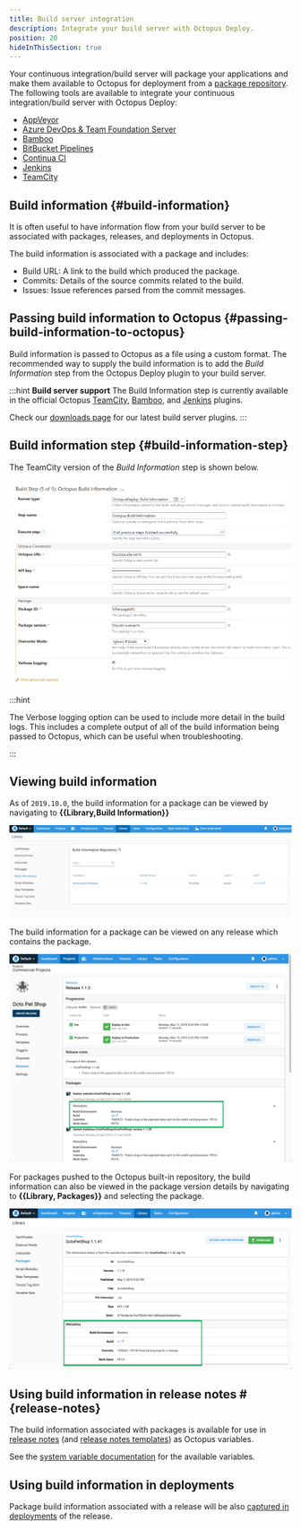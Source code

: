 ```yaml
---
title: Build server integration
description: Integrate your build server with Octopus Deploy.
position: 20
hideInThisSection: true
---
```


Your continuous integration/build server will package your applications and make them available to Octopus for deployment from a [package repository](/docs/packaging-applications/package-repositories/index.md). The following tools are available to integrate your continuous integration/build server with Octopus Deploy:

 - [AppVeyor](/docs/packaging-applications/build-servers/appveyor/index.md)
 - [Azure DevOps & Team Foundation Server](/docs/packaging-applications/build-servers/tfs-azure-devops/index.md)
 - [Bamboo](/docs/packaging-applications/build-servers/bamboo.md)
 - [BitBucket Pipelines](/docs/packaging-applications/build-servers/bitbucket-pipelines/index.md)
 - [Continua CI](/docs/packaging-applications/build-servers/continua-ci.md)
 - [Jenkins](/docs/packaging-applications/build-servers/jenkins.md)
 - [TeamCity](/docs/packaging-applications/build-servers/teamcity.md)

## Build information {#build-information}

It is often useful to have information flow from your build server to be associated with packages, releases, and deployments in Octopus.

The build information is associated with a package and includes:

- Build URL: A link to the build which produced the package.
- Commits: Details of the source commits related to the build.
- Issues: Issue references parsed from the commit messages.

## Passing build information to Octopus {#passing-build-information-to-octopus}

Build information is passed to Octopus as a file using a custom format. The recommended way to supply the build information is to add the _Build Information_ step from the Octopus Deploy plugin to your build server.

:::hint
**Build server support**
The Build Information step is currently available in the official Octopus [TeamCity](/docs/packaging-applications/build-servers/teamcity.md), [Bamboo](/docs/packaging-applications/build-servers/bamboo.md), and [Jenkins](/docs/packaging-applications/build-servers/jenkins.md) plugins.

Check our [downloads page](https://octopus.com/downloads) for our latest build server plugins.
:::

## Build information step {#build-information-step}

The TeamCity version of the _Build Information_ step is shown below.

![TeamCity Build Information Step](images/build-information-step.png)

:::hint

The Verbose logging option can be used to include more detail in the build logs. This includes a complete output of all of the build information being passed to Octopus, which can be useful when troubleshooting.

:::

## Viewing build information

As of `2019.10.0`, the build information for a package can be viewed by navigating to **{{Library,Build Information}}**

![Library Build information](images/library-build-information.png)

The build information for a package can be viewed on any release which contains the package.

![Build information on release page](images/build-information-release.png)

For packages pushed to the Octopus built-in repository, the build information can also be viewed in the package version details by navigating to **{{Library, Packages}}** and selecting the package.

![Build information on package version page](images/build-information-package-version.png)

## Using build information in release notes #{release-notes}

The build information associated with packages is available for use in [release notes](/docs/managing-releases/release-notes.md) (and [release notes templates](/docs/managing-releases/release-notes.md#Release-Notes-Templates)) as Octopus variables.

See the [system variable documentation](/docs/projects/variables/system-variables.md#release-package-build-information) for the available variables.

## Using build information in deployments

Package build information associated with a release will be also [captured in deployments](/docs/managing-releases/deployment-notes.md) of the release.
